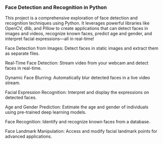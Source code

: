 ### Face Detection and Recognition in Python

This project is a comprehensive exploration of face detection and recognition techniques using Python. It leverages powerful libraries like OpenCV, dlib, and Pillow to create applications that can detect faces in images and videos, recognize known faces, predict age and gender, and interpret facial expressions—all in real-time!

Face Detection from Images: Detect faces in static images and extract them as separate files.

Real-Time Face Detection: Stream video from your webcam and detect faces in real-time.

Dynamic Face Blurring: Automatically blur detected faces in a live video stream.

Facial Expression Recognition: Interpret and display the expressions on detected faces.

Age and Gender Prediction: Estimate the age and gender of individuals using pre-trained deep learning models.

Face Recognition: Identify and recognize known faces from a database.

Face Landmark Manipulation: Access and modify facial landmark points for advanced applications.
